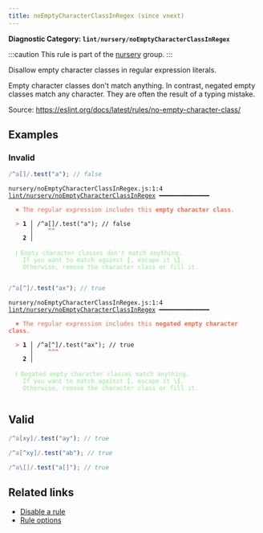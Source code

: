 ```yaml
---
title: noEmptyCharacterClassInRegex (since vnext)
---
```


**Diagnostic Category: `lint/nursery/noEmptyCharacterClassInRegex`**

:::caution
This rule is part of the [nursery](/linter/rules/#nursery) group.
:::

Disallow empty character classes in regular expression literals.

Empty character classes don't match anything.
In contrast, negated empty classes match any character.
They are often the result of a typing mistake.

Source: https://eslint.org/docs/latest/rules/no-empty-character-class/

## Examples

### Invalid

```jsx
/^a[]/.test("a"); // false
```

<pre class="language-text"><code class="language-text">nursery/noEmptyCharacterClassInRegex.js:1:4 <a href="https://biomejs.dev/lint/rules/no-empty-character-class-in-regex">lint/nursery/noEmptyCharacterClassInRegex</a> ━━━━━━━━━━━━━━

<strong><span style="color: Tomato;">  </span></strong><strong><span style="color: Tomato;">✖</span></strong> <span style="color: Tomato;">The regular expression includes this </span><span style="color: Tomato;"><strong>empty character class</strong></span><span style="color: Tomato;">.</span>
  
<strong><span style="color: Tomato;">  </span></strong><strong><span style="color: Tomato;">&gt;</span></strong> <strong>1 │ </strong>/^a[]/.test(&quot;a&quot;); // false
   <strong>   │ </strong>   <strong><span style="color: Tomato;">^</span></strong><strong><span style="color: Tomato;">^</span></strong>
    <strong>2 │ </strong>
  
<strong><span style="color: lightgreen;">  </span></strong><strong><span style="color: lightgreen;">ℹ</span></strong> <span style="color: lightgreen;">Empty character classes don't match anything.
</span><span style="color: lightgreen;">  </span><span style="color: lightgreen;">  </span><span style="color: lightgreen;">If you want to match against </span><span style="color: lightgreen;"><strong>[</strong></span><span style="color: lightgreen;">, escape it </span><span style="color: lightgreen;"><strong>\[</strong></span><span style="color: lightgreen;">.
</span><span style="color: lightgreen;">  </span><span style="color: lightgreen;">  </span><span style="color: lightgreen;">Otherwise, remove the character class or fill it.</span>
  
</code></pre>

```jsx
/^a[^]/.test("ax"); // true
```

<pre class="language-text"><code class="language-text">nursery/noEmptyCharacterClassInRegex.js:1:4 <a href="https://biomejs.dev/lint/rules/no-empty-character-class-in-regex">lint/nursery/noEmptyCharacterClassInRegex</a> ━━━━━━━━━━━━━━

<strong><span style="color: Tomato;">  </span></strong><strong><span style="color: Tomato;">✖</span></strong> <span style="color: Tomato;">The regular expression includes this </span><span style="color: Tomato;"><strong>negated empty character class</strong></span><span style="color: Tomato;">.</span>
  
<strong><span style="color: Tomato;">  </span></strong><strong><span style="color: Tomato;">&gt;</span></strong> <strong>1 │ </strong>/^a[^]/.test(&quot;ax&quot;); // true
   <strong>   │ </strong>   <strong><span style="color: Tomato;">^</span></strong><strong><span style="color: Tomato;">^</span></strong><strong><span style="color: Tomato;">^</span></strong>
    <strong>2 │ </strong>
  
<strong><span style="color: lightgreen;">  </span></strong><strong><span style="color: lightgreen;">ℹ</span></strong> <span style="color: lightgreen;">Negated empty character classes match anything.
</span><span style="color: lightgreen;">  </span><span style="color: lightgreen;">  </span><span style="color: lightgreen;">If you want to match against </span><span style="color: lightgreen;"><strong>[</strong></span><span style="color: lightgreen;">, escape it </span><span style="color: lightgreen;"><strong>\[</strong></span><span style="color: lightgreen;">.
</span><span style="color: lightgreen;">  </span><span style="color: lightgreen;">  </span><span style="color: lightgreen;">Otherwise, remove the character class or fill it.</span>
  
</code></pre>

## Valid

```jsx
/^a[xy]/.test("ay"); // true
```

```jsx
/^a[^xy]/.test("ab"); // true
```

```jsx
/^a\[]/.test("a[]"); // true
```

## Related links

- [Disable a rule](/linter/#disable-a-lint-rule)
- [Rule options](/linter/#rule-options)
